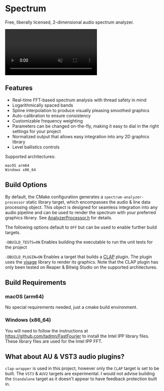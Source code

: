 # Spectrum
Free, liberally licensed, 2-dimensional audio spectrum analyzer.

<video
muted 
src="https://github.com/user-attachments/assets/b17704a0-27c9-4b15-a315-4ad742b80c49"
/>

## Features
- Real-time FFT-based spectrum analysis with thread safety in mind
- Logarithmically spaced bands
- Spline interpolation to produce visually pleasing smoothed graphics
- Auto-calibration to ensure consistency
- Customizable frequency weighting
- Parameters can be changed on-the-fly, making it easy to dial in the right settings for your project
- Normalized output that allows easy integration into any 2D graphics library
- Level ballistics controls

Supported architectures:
```
macOS arm64
Windows x86_64
``` 

## Build Options
By default, the CMake configuration generates a `spectrum-analyzer-processor` static library target, which encompasses
the audio & line data processing object. This object is designed for seamless integration into any audio pipeline and
can be used to render the spectrum with your preferred graphics library. See
[AnalyzerProcessor.h](src/analyzer/AnalyzerProcessor.h) for details.

The following options default to `OFF` but can be used to enable further build targets.

`-DBUILD_TESTS=ON` Enables building the executable to run the unit tests for the project

`-DBUILD_PLUGIN=ON` Enables a target that builds a [CLAP](https://github.com/free-audio/clap) plugin. The plugin uses
the [visage](https://github.com/VitalAudio/visage) library to render its graphics. Note that the CLAP plugin has only been tested on Reaper & Bitwig
Studio on the supported architectures.

## Build Requirements
### macOS (arm64)
No special requirements needed, just a cmake build environment.

### Windows (x86_64)
You will need to follow the instructions at https://github.com/tadmn/FastFourier to install the Intel IPP library files.
These library files are used for the Intel IPP FFT.

## What about AU & VST3 audio plugins?
`clap-wrapper` is used in this project, however only the `CLAP` target is set to be built. The `VST3` & `AUV2`
targets are experimental. I would not advise building the `Standalone` target as it doesn't appear to have feedback
protection built in.

